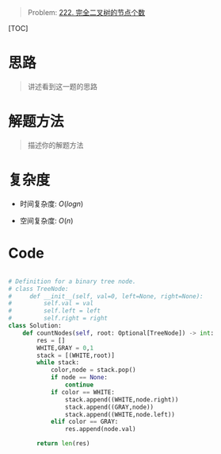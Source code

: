 > Problem: [222. 完全二叉树的节点个数](https://leetcode.cn/problems/count-complete-tree-nodes/description/)

[TOC]

# 思路
> 讲述看到这一题的思路

# 解题方法
> 描述你的解题方法

# 复杂度
- 时间复杂度: $O(logn)$

- 空间复杂度: $O(n)$

# Code
```Python []

# Definition for a binary tree node.
# class TreeNode:
#     def __init__(self, val=0, left=None, right=None):
#         self.val = val
#         self.left = left
#         self.right = right
class Solution:
    def countNodes(self, root: Optional[TreeNode]) -> int:
        res = []
        WHITE,GRAY = 0,1
        stack = [(WHITE,root)]
        while stack:
            color,node = stack.pop()
            if node == None:
                continue
            if color == WHITE:
                stack.append((WHITE,node.right))
                stack.append((GRAY,node))
                stack.append((WHITE,node.left))
            elif color == GRAY:
                res.append(node.val)

        return len(res)
```
